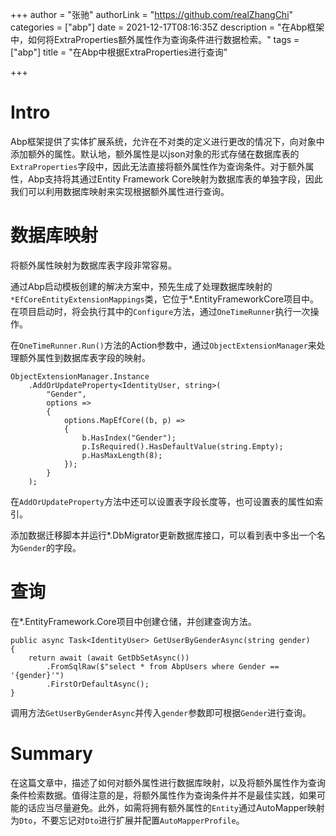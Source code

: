 +++
author = "张驰"
authorLink = "https://github.com/realZhangChi"
categories = ["abp"]
date = 2021-12-17T08:16:35Z
description = "在Abp框架中，如何将ExtraProperties额外属性作为查询条件进行数据检索。"
tags = ["abp"]
title = "在Abp中根据ExtraProperties进行查询"

+++
# Intro

Abp框架提供了实体扩展系统，允许在不对类的定义进行更改的情况下，向对象中添加额外的属性。默认地，额外属性是以json对象的形式存储在数据库表的`ExtraProperties`字段中，因此无法直接将额外属性作为查询条件。对于额外属性，Abp支持将其通过Entity Framework Core映射为数据库表的单独字段，因此我们可以利用数据库映射来实现根据额外属性进行查询。

# 数据库映射

将额外属性映射为数据库表字段非常容易。

通过Abp启动模板创建的解决方案中，预先生成了处理数据库映射的`*EfCoreEntityExtensionMappings`类，它位于*.EntityFrameworkCore项目中。在项目启动时，将会执行其中的`Configure`方法，通过`OneTimeRunner`执行一次操作。

在`OneTimeRunner.Run()`方法的Action参数中，通过`ObjectExtensionManager`来处理额外属性到数据库表字段的映射。

    ObjectExtensionManager.Instance
        .AddOrUpdateProperty<IdentityUser, string>(
            "Gender",
            options =>
            {
                options.MapEfCore((b, p) =>
                {
                    b.HasIndex("Gender");
                    p.IsRequired().HasDefaultValue(string.Empty);
                    p.HasMaxLength(8);
                });
            }
        );

在`AddOrUpdateProperty`方法中还可以设置表字段长度等，也可设置表的属性如索引。

添加数据迁移脚本并运行*.DbMigrator更新数据库接口，可以看到表中多出一个名为`Gender`的字段。

# 查询

在*.EntityFramework.Core项目中创建仓储，并创建查询方法。

    public async Task<IdentityUser> GetUserByGenderAsync(string gender)
    {
        return await (await GetDbSetAsync())
            .FromSqlRaw($"select * from AbpUsers where Gender == '{gender}'")
            .FirstOrDefaultAsync();
    }

调用方法`GetUserByGenderAsync`并传入`gender`参数即可根据`Gender`进行查询。

# Summary

在这篇文章中，描述了如何对额外属性进行数据库映射，以及将额外属性作为查询条件检索数据。值得注意的是，将额外属性作为查询条件并不是最佳实践，如果可能的话应当尽量避免。此外，如需将拥有额外属性的`Entity`通过AutoMapper映射为`Dto`，不要忘记对`Dto`进行扩展并配置`AutoMapperProfile`。